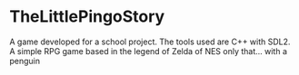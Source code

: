 # TheLittlePingoStory
A game developed for a school project. The tools used are C++ with SDL2. A simple RPG game based in the legend of Zelda of NES only that... with a penguin
